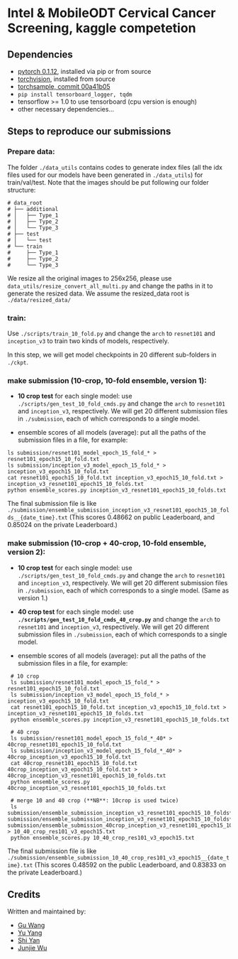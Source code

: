 # Intel & MobileODT Cervical Cancer Screening, kaggle competetion
## Dependencies
* [pytorch 0.1.12](http://pytorch.org/), installed via pip or from source
* [torchvision](https://github.com/pytorch/vision.git), installed from source
* [torchsample, commit 00a41b05](https://github.com/ncullen93/torchsample/commit/00a41b05d43b2815d915c632c94471e208e90153)   
* `pip install tensorboard_logger, tqdm`
* tensorflow >= 1.0 to use tensorboard (cpu version is enough)
* other necessary dependencies...

## Steps to reproduce our submissions

### Prepare data:
The folder `./data_utils` contains codes to generate index files (all the idx files used for our models have been generated in `./data_utils`) for train/val/test. Note that the images should be put following our folder structure:
```
# data_root
# ├── additional
# │   ├── Type_1
# │   ├── Type_2
# │   └── Type_3
# ├── test
# │   └── test
# └── train
#     ├── Type_1
#     ├── Type_2
#     └── Type_3
```

We resize all the original images to 256x256, please use `data_utils/resize_convert_all_multi.py` and change the paths in it to generate the resized data.
We assume the resized_data root is `./data/resized_data/`

### train: 
Use `./scripts/train_10_fold.py` and change the `arch` to `resnet101` and `inception_v3` to train two kinds of models, respectively. 

In this step, we will get model checkpoints in 20 different sub-folders in `./ckpt`.


### make submission (10-crop, 10-fold ensemble, version 1): 
- **10 crop test** for each single model: use `./scripts/gen_test_10_fold_cmds.py` and change the `arch` to `resnet101` and `inception_v3`, respectively. We will get 20 different submission files in `./submission`, each of which corresponds to a single model. 

- ensemble scores of all models (average): put all the paths of the submission files in a file, for example: 
 ```
 ls submission/resnet101_model_epoch_15_fold_* > resnet101_epoch15_10_fold.txt
 ls submission/inception_v3_model_epoch_15_fold_* > inception_v3_epoch15_10_fold.txt
 cat resnet101_epoch15_10_fold.txt inception_v3_epoch15_10_fold.txt > inception_v3_resnet101_epoch15_10_folds.txt
 python ensemble_scores.py inception_v3_resnet101_epoch15_10_folds.txt
 ``` 

The final submission file is like `./submission/ensemble_submission_inception_v3_resnet101_epoch15_10_folds__{date_time}.txt`
(This scores 0.48662 on public Leaderboard, and 0.85024 on the private Leaderboard.)


### make submission (10-crop + 40-crop, 10-fold ensemble, version 2): 
- **10 crop test** for each single model: use `./scripts/gen_test_10_fold_cmds.py` and change the `arch` to `resnet101` and `inception_v3`, respectively. We will get 20 different submission files in `./submission`, each of which corresponds to a single model. 
(Same as version 1.)

- **40 crop test** for each single model: use **`./scripts/gen_test_10_fold_cmds_40_crop.py`** and change the `arch` to `resnet101` and `inception_v3`, respectively. We will get 20 different submission files in `./submission`, each of which corresponds to a single model. 


- ensemble scores of all models (average): put all the paths of the submission files in a file, for example: 

```Shell
 # 10 crop
 ls submission/resnet101_model_epoch_15_fold_* > resnet101_epoch15_10_fold.txt
 ls submission/inception_v3_model_epoch_15_fold_* > inception_v3_epoch15_10_fold.txt
 cat resnet101_epoch15_10_fold.txt inception_v3_epoch15_10_fold.txt > inception_v3_resnet101_epoch15_10_folds.txt
 python ensemble_scores.py inception_v3_resnet101_epoch15_10_folds.txt

 # 40 crop
 ls submission/resnet101_model_epoch_15_fold_*_40* > 40crop_resnet101_epoch15_10_fold.txt
 ls submission/inception_v3_model_epoch_15_fold_*_40* > 40crop_inception_v3_epoch15_10_fold.txt
 cat 40crop_resnet101_epoch15_10_fold.txt 40crop_inception_v3_epoch15_10_fold.txt > 40crop_inception_v3_resnet101_epoch15_10_folds.txt
 python ensemble_scores.py 40crop_inception_v3_resnet101_epoch15_10_folds.txt

 # merge 10 and 40 crop (**NB**: 10crop is used twice)
 ls submission/ensemble_submission_inception_v3_resnet101_epoch15_10_folds*  submission/ensemble_submission_inception_v3_resnet101_epoch15_10_folds*  submission/ensemble_submission_40crop_inception_v3_resnet101_epoch15_10_folds* > 10_40_crop_res101_v3_epoch15.txt
 python ensemble_scores.py 10_40_crop_res101_v3_epoch15.txt
``` 

The final submission file is like `./submission/ensemble_submission_10_40_crop_res101_v3_epoch15__{date_time}.txt`
(This scores 0.48592 on the public Leaderboard, and 0.83833 on the private Leaderboard.)

## Credits
Written and maintained by:
* [Gu Wang](https://github.com/wangg12)
* [Yu Yang](https://github.com/yangyu12)
* [Shi Yan](https://github.com/neycyanshi)
* [Junjie Wu](https://github.com/THUwu)

